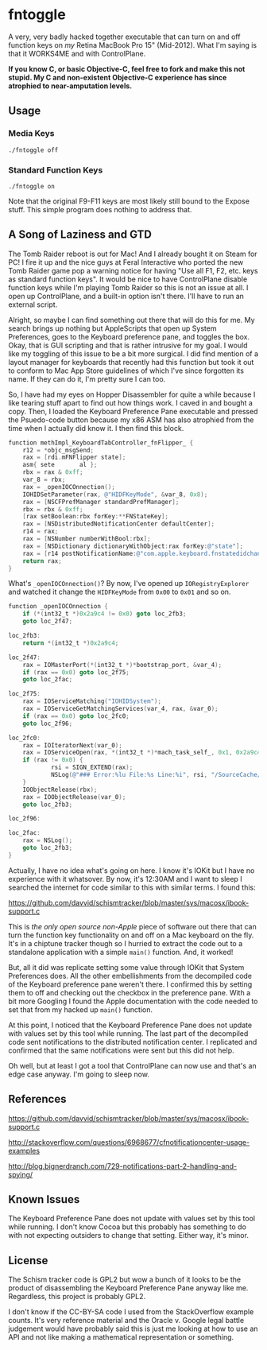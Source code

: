 # fntoggle

A very, very badly hacked together executable that can turn on and off function keys on *my* Retina MacBook Pro 15" (Mid-2012). What I'm saying is that it WORKS4ME and with ControlPlane.

**If you know C, or basic Objective-C, feel free to fork and make this not stupid. My C and non-existent Objective-C experience has since atrophied to near-amputation levels.**

## Usage

### Media Keys

`./fntoggle off`

### Standard Function Keys

`./fntoggle on`

Note that the original F9-F11 keys are most likely still bound to the Expose stuff. This simple program does nothing to address that.

## A Song of Laziness and GTD

The Tomb Raider reboot is out for Mac! And I already bought it on Steam for PC! I fire it up and the nice guys at Feral Interactive who ported the new Tomb Raider game pop a warning notice for having "Use all F1, F2, etc. keys as standard function keys". It would be nice to have ControlPlane disable function keys while I'm playing Tomb Raider so this is not an issue at all. I open up ControlPlane, and a built-in option isn't there. I'll have to run an external script.

Alright, so maybe I can find something out there that will do this for me. My search brings up nothing but AppleScripts that open up System Preferences, goes to the Keyboard preference pane, and toggles the box. Okay, that is GUI scripting and that is rather intrusive for my goal. I would like my toggling of this issue to be a bit more surgical. I did find mention of a layout manager for keyboards that recently had this function but took it out to conform to Mac App Store guidelines of which I've since forgotten its name. If they can do it, I'm pretty sure I can too.

So, I have had my eyes on Hopper Disassembler for quite a while because I like tearing stuff apart to find out how things work. I caved in and bought a copy. Then, I loaded the Keyboard Preference Pane executable and pressed the Psuedo-code button because my x86 ASM has also atrophied from the time when I actually did know it. I then find this block.

```objective-c
function methImpl_KeyboardTabController_fnFlipper_ {
    r12 = *objc_msgSend;
    rax = [rdi.mFNFlipper state];
    asm{ sete       al };
    rbx = rax & 0xff;
    var_8 = rbx;
    rax = _openIOCOnnection();
    IOHIDSetParameter(rax, @"HIDFKeyMode", &var_8, 0x8);
    rax = [NSCFPrefManager standardPrefManager];
    rbx = rbx & 0xff;
    [rax setBoolean:rbx forKey:**FNStateKey];
    rax = [NSDistributedNotificationCenter defaultCenter];
    r14 = rax;
    rax = [NSNumber numberWithBool:rbx];
    rax = [NSDictionary dictionaryWithObject:rax forKey:@"state"];
    rax = [r14 postNotificationName:@"com.apple.keyboard.fnstatedidchange" object:0x0 userInfo:rax deliverImmediately:0x1];
    return rax;
}

```
What's `_openIOCOnnection()`? By now, I've opened up `IORegistryExplorer` and watched it change the `HIDFKeyMode` from `0x00` to `0x01` and so on.

```objective-c
function _openIOCOnnection {
    if (*(int32_t *)0x2a9c4 != 0x0) goto loc_2fb3;
    goto loc_2f47;

loc_2fb3:
    return *(int32_t *)0x2a9c4;

loc_2f47:
    rax = IOMasterPort(*(int32_t *)*bootstrap_port, &var_4);
    if (rax == 0x0) goto loc_2f75;
    goto loc_2fac;

loc_2f75:
    rax = IOServiceMatching("IOHIDSystem");
    rax = IOServiceGetMatchingServices(var_4, rax, &var_0);
    if (rax == 0x0) goto loc_2fc0;
    goto loc_2f96;

loc_2fc0:
    rax = IOIteratorNext(var_0);
    rax = IOServiceOpen(rax, *(int32_t *)*mach_task_self_, 0x1, 0x2a9c4);
    if (rax != 0x0) {
            rsi = SIGN_EXTEND(rax);
            NSLog(@"### Error:%lu File:%s Line:%i", rsi, "/SourceCache/KeyboardPref/KeyboardPref-373/Utilities/Utilities.m", 0x82);
    }
    IOObjectRelease(rbx);
    rax = IOObjectRelease(var_0);
    goto loc_2fb3;

loc_2f96:

loc_2fac:
    rax = NSLog();
    goto loc_2fb3;
}
```

Actually, I have no idea what's going on here. I know it's IOKit but I have no experience with it whatsover. By now, it's 12:30AM and I want to sleep I searched the internet for code similar to this with similar terms. I found this:

https://github.com/davvid/schismtracker/blob/master/sys/macosx/ibook-support.c

This is *the only open source non-Apple* piece of software out there that can turn the function key functionality on and off on a Mac keyboard on the fly. It's in a chiptune tracker though so I hurried to extract the code out to a standalone application with a simple `main()` function. And, it worked!

But, all it did was replicate setting some value through IOKit that System Preferences does. All the other embellishments from the decompiled code of the Keyboard preference pane weren't there. I confirmed this by setting them to off and checking out the checkbox in the preference pane. With a bit more Googling I found the Apple documentation with the code needed to set that from my hacked up `main()` function.

At this point, I noticed that the Keyboard Preference Pane does not update with values set by this tool while running. The last part of the decompiled code sent notifications to the distributed notification center. I replicated and confirmed that the same notifications were sent but this did not help. 

Oh well, but at least I got a tool that ControlPlane can now use and that's an edge case anyway. I'm going to sleep now.

## References

https://github.com/davvid/schismtracker/blob/master/sys/macosx/ibook-support.c

http://stackoverflow.com/questions/6968677/cfnotificationcenter-usage-examples

http://blog.bignerdranch.com/729-notifications-part-2-handling-and-spying/

## Known Issues

The Keyboard Preference Pane does not update with values set by this tool while running. I don't know Cocoa but this probably has something to do with not expecting outsiders to change that setting. Either way, it's minor.

## License
The Schism tracker code is GPL2 but wow a bunch of it looks to be the product of disassembling the Keyboard Preference Pane anyway like me. Regardless, this project is probably GPL2.

I don't know if the CC-BY-SA code I used from the StackOverflow example counts. It's very reference material and the Oracle v. Google legal battle judgement would have probably said this is just me looking at how to use an API and not like making a mathematical representation or something. 


